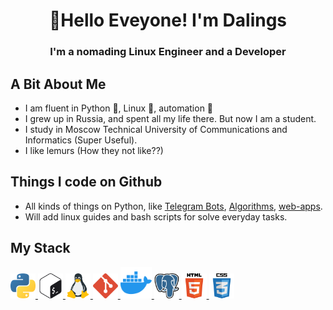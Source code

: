 <h1 align="center">🧞Hello Eveyone! I'm Dalings</h1>

<h3 align="center"> I'm a nomading Linux Engineer and a Developer </h3>

## A Bit About Me

* I am fluent in Python 🐍, Linux 🐧, automation 🤖
* I grew up in Russia, and spent all my life there. But now I am a student.
* I study in Moscow Technical University of Communications and Informatics (Super Useful).
* I like lemurs (How they not like??)

## Things I code on Github

* All kinds of things on Python, like [Telegram Bots](https://github.com/Dalings-Lab/Bot-with-timetable), [Algorithms](https://github.com/Dalings-Lab/Moscow-season), [web-apps](https://github.com/Dalings-Lab/Flask-App).
* Will add linux guides and bash scripts for solve everyday tasks.

## My Stack

<p align="left"> 
  <a href="https://www.python.org" target="_blank"> 
    <img src="https://github.com/Dalings-Lab/Dalings-Lab/blob/main/icons/python.svg" alt="python" width="40" height="40"/> 
  </a> 
  <a href="https://www.gnu.org/software/bash/" target="_blank"> 
    <img src="https://github.com/Dalings-Lab/Dalings-Lab/blob/main/icons/bash.svg" alt="bash" width="40" height="40"/> 
  </a>
  <a href="https://www.linux.org/" target="_blank"> 
    <img src="https://github.com/Dalings-Lab/Dalings-Lab/blob/main/icons/linux.svg" alt="linux" width="40" height="40"/> 
  </a>
  <a href="https://git-scm.com/" target="_blank"> 
    <img src="https://github.com/Dalings-Lab/Dalings-Lab/blob/main/icons/git.svg" alt="git" width="40" height="40"/> 
  </a>
  <a href="https://www.docker.com"> 
    <img src="https://github.com/Dalings-Lab/Dalings-Lab/blob/main/icons/docker.svg" alt="docker" width="50" height="50"/> 
  </a> 
  <a href="https://www.postgresql.org/" target="_blank"> 
    <img src="https://github.com/Dalings-Lab/Dalings-Lab/blob/main/icons/postgresql.svg" alt="postgresql" width="40" height="40"/> 
  </a>
  <a href="https://www.w3.org/html/" target="_blank"> 
    <img src="https://github.com/Dalings-Lab/Dalings-Lab/blob/main/icons/html.svg" alt="html5" width="40" height="40"/>
  </a>
  <a href="https://www.w3schools.com/css/" target="_blank"> 
    <img src="https://github.com/Dalings-Lab/Dalings-Lab/blob/main/icons/css.svg" alt="css3" width="40" height="40"/> 
  </a>
</p>